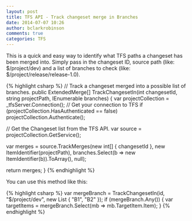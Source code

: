 ```yaml
---
layout: post
title: TFS API - Track changeset merge in Branches
date: 2014-07-07 10:26
author: bclarkrobinson
comments: true
categories: TFS
---
```

This is a quick and easy way to identify what TFS paths a changeset has been merged into. Simply pass in the changeset ID, source path (like: $/project/dev) and a list of branches to check (like: $/project/release/release-1.0).

<!--more-->

{% highlight csharp %}
// Track a changeset merged into a possible list of branches.
public ExtendedMerge[] TrackChangesetIn(int changesetId, string projectPath, IEnumerable branches)
{
  var projectCollection = _tfsServer.Connection(); // Get your connection to TFS
  if (projectCollection.HasAuthenticated == false)
    projectCollection.Authenticate();

  // Get the Changeset list from the TFS API.
  var source = projectCollection.GetService();

  var merges = source.TrackMerges(new int[] { changesetId },
    new ItemIdentifier(projectPath),
    branches.Select(b =&gt; new ItemIdentifier(b)).ToArray(),
    null);

  return merges;
}
{% endhighlight %}

You can use this method like this:

{% highlight csharp %}
var mergeBranch = TrackChangesetIn(id, "$/project/dev", new List { "B1", "B2" });
if (mergeBranch.Any())
{
  var targetItems = mergeBranch.Select(mb =&gt; mb.TargetItem.Item);
}
{% endhighlight %}
